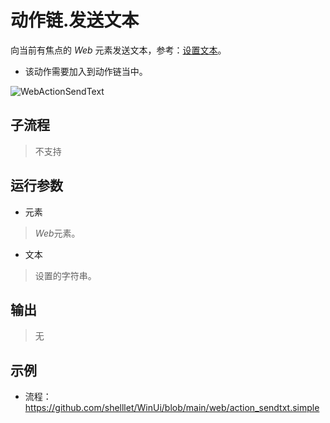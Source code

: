 # 动作链.发送文本 
向当前有焦点的 *Web* 元素发送文本，参考：[设置文本](./actions/WebElementSendText.md)。

* 该动作需要加入到动作链当中。

![WebActionSendText](./images/22.png ':size=90%')


## 子流程
> 不支持


## 运行参数

* 元素
>   *Web*元素。

* 文本
> 设置的字符串。


## 输出
> 无

## 示例

* 流程：https://github.com/shelllet/WinUi/blob/main/web/action_sendtxt.simple



